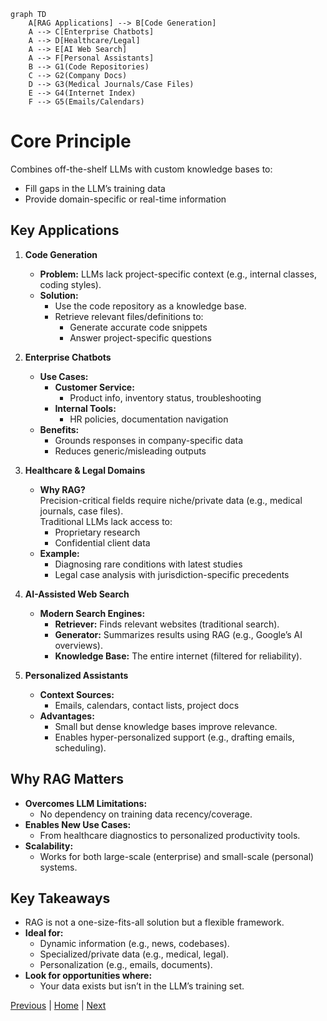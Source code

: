 ```mermaid
graph TD
    A[RAG Applications] --> B[Code Generation]
    A --> C[Enterprise Chatbots]
    A --> D[Healthcare/Legal]
    A --> E[AI Web Search]
    A --> F[Personal Assistants]
    B --> G1(Code Repositories)
    C --> G2(Company Docs)
    D --> G3(Medical Journals/Case Files)
    E --> G4(Internet Index)
    F --> G5(Emails/Calendars)
```

# Core Principle

Combines off-the-shelf LLMs with custom knowledge bases to:

- Fill gaps in the LLM’s training data
- Provide domain-specific or real-time information

## Key Applications

1. **Code Generation**  
   - **Problem:** LLMs lack project-specific context (e.g., internal classes, coding styles).  
   - **Solution:**  
     - Use the code repository as a knowledge base.  
     - Retrieve relevant files/definitions to:  
       - Generate accurate code snippets  
       - Answer project-specific questions  

2. **Enterprise Chatbots**  
   - **Use Cases:**  
     - **Customer Service:**  
       - Product info, inventory status, troubleshooting  
     - **Internal Tools:**  
       - HR policies, documentation navigation  
   - **Benefits:**  
     - Grounds responses in company-specific data  
     - Reduces generic/misleading outputs  

3. **Healthcare & Legal Domains**  
   - **Why RAG?**  
     Precision-critical fields require niche/private data (e.g., medical journals, case files).  
     Traditional LLMs lack access to:  
     - Proprietary research  
     - Confidential client data  
   - **Example:**  
     - Diagnosing rare conditions with latest studies  
     - Legal case analysis with jurisdiction-specific precedents  

4. **AI-Assisted Web Search**  
   - **Modern Search Engines:**  
     - **Retriever:** Finds relevant websites (traditional search).  
     - **Generator:** Summarizes results using RAG (e.g., Google’s AI overviews).  
     - **Knowledge Base:** The entire internet (filtered for reliability).  

5. **Personalized Assistants**  
   - **Context Sources:**  
     - Emails, calendars, contact lists, project docs  
   - **Advantages:**  
     - Small but dense knowledge bases improve relevance.  
     - Enables hyper-personalized support (e.g., drafting emails, scheduling).  

## Why RAG Matters

- **Overcomes LLM Limitations:**  
  - No dependency on training data recency/coverage.  
- **Enables New Use Cases:**  
  - From healthcare diagnostics to personalized productivity tools.  
- **Scalability:**  
  - Works for both large-scale (enterprise) and small-scale (personal) systems.  

## Key Takeaways

- RAG is not a one-size-fits-all solution but a flexible framework.  
- **Ideal for:**  
  - Dynamic information (e.g., news, codebases).  
  - Specialized/private data (e.g., medical, legal).  
  - Personalization (e.g., emails, documents).  
- **Look for opportunities where:**  
  - Your data exists but isn’t in the LLM’s training set.

[Previous](./1_Introduction_To_RAG.md) | [Home](./Readme.md) | [Next](./3_RAG_Architecture.md)
